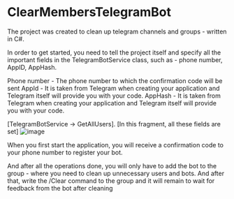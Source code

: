 # ClearMembersTelegramBot
The project was created to clean up telegram channels and groups - written in C#. 

In order to get started, you need to tell the project itself and specify all the important fields in the TelegramBotService class, 
such as - phone number, AppID, AppHash.

Phone number - The phone number to which the confirmation code will be sent
AppId - It is taken from Telegram when creating your application and Telegram itself will provide you with your code.
AppHash - It is taken from Telegram when creating your application and Telegram itself will provide you with your code.

[TelegramBotService -> GetAllUsers].
[In this fragment, all these fields are set]
![image](https://github.com/Urryy/ClearMembersTelegramBot/assets/94054268/57d0a6c2-95c9-45c9-8166-4aaed80e36d9)

When you first start the application, you will receive a confirmation code to your phone number to register your bot.

And after all the operations done, you will only have to add the bot to the group - where you need to clean up unnecessary users and bots.
And after that, write the /Clear command to the group and it will remain to wait for feedback from the bot after cleaning
